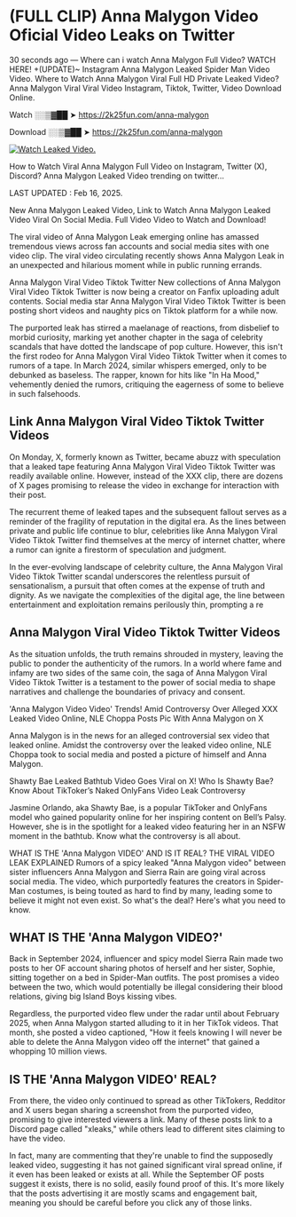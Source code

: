 # (FULL CLIP) Anna Malygon Video Oficial Video Leaks on Twitter

30 seconds ago — Where can i watch Anna Malygon Full Video? WATCH HERE! +(UPDATE)~ Instagram Anna Malygon Leaked Spider Man Video Video. Where to Watch Anna Malygon Viral Full HD Private Leaked Video? Anna Malygon Viral Viral Video Instagram, Tiktok, Twitter, Video Download Online.

Watch ░░▒▓██ ➤ https://2k25fun.com/anna-malygon

Download ░░▒▓██ ➤ https://2k25fun.com/anna-malygon

[![Watch Leaked Video.](https://miro.medium.com/v2/resize:fit:828/format:webp/1*cilzJN44JGOrTw9NJCrNHA.gif "Watch Leaked Video")](https://2k25fun.com/anna-malygon)

How to Watch Viral Anna Malygon Full Video on Instagram, Twitter (X), Discord? Anna Malygon Leaked Video trending on twitter...

LAST UPDATED : Feb 16, 2025.

New Anna Malygon Leaked Video, Link to Watch Anna Malygon Leaked Video Viral On Social Media. Full Video Video to Watch and Download!

The viral video of Anna Malygon Leak emerging online has amassed tremendous views across fan accounts and social media sites with one video clip. The viral video circulating recently shows Anna Malygon Leak in an unexpected and hilarious moment while in public running errands.

Anna Malygon Viral Video Tiktok Twitter New collections of Anna Malygon Viral Video Tiktok Twitter is now being a creator on Fanfix uploading adult contents. Social media star Anna Malygon Viral Video Tiktok Twitter is been posting short videos and naughty pics on Tiktok platform for a while now.

The purported leak has stirred a maelanage of reactions, from disbelief to morbid curiosity, marking yet another chapter in the saga of celebrity scandals that have dotted the landscape of pop culture. However, this isn't the first rodeo for Anna Malygon Viral Video Tiktok Twitter when it comes to rumors of a tape. In March 2024, similar whispers emerged, only to be debunked as baseless. The rapper, known for hits like "In Ha Mood," vehemently denied the rumors, critiquing the eagerness of some to believe in such falsehoods.

## Link Anna Malygon Viral Video Tiktok Twitter Videos

On Monday, X, formerly known as Twitter, became abuzz with speculation that a leaked tape featuring Anna Malygon Viral Video Tiktok Twitter was readily available online. However, instead of the XXX clip, there are dozens of X pages promising to release the video in exchange for interaction with their post.

The recurrent theme of leaked tapes and the subsequent fallout serves as a reminder of the fragility of reputation in the digital era. As the lines between private and public life continue to blur, celebrities like Anna Malygon Viral Video Tiktok Twitter find themselves at the mercy of internet chatter, where a rumor can ignite a firestorm of speculation and judgment.

In the ever-evolving landscape of celebrity culture, the Anna Malygon Viral Video Tiktok Twitter scandal underscores the relentless pursuit of sensationalism, a pursuit that often comes at the expense of truth and dignity. As we navigate the complexities of the digital age, the line between entertainment and exploitation remains perilously thin, prompting a re

##  Anna Malygon Viral Video Tiktok Twitter Videos

As the situation unfolds, the truth remains shrouded in mystery, leaving the public to ponder the authenticity of the rumors. In a world where fame and infamy are two sides of the same coin, the saga of Anna Malygon Viral Video Tiktok Twitter is a testament to the power of social media to shape narratives and challenge the boundaries of privacy and consent.

'Anna Malygon Video Video' Trends! Amid Controversy Over Alleged XXX Leaked Video Online, NLE Choppa Posts Pic With Anna Malygon on X

Anna Malygon is in the news for an alleged controversial sex video that leaked online. Amidst the controversy over the leaked video online, NLE Choppa took to social media and posted a picture of himself and Anna Malygon.

Shawty Bae Leaked Bathtub Video Goes Viral on X! Who Is Shawty Bae? Know About TikToker’s Naked OnlyFans Video Leak Controversy

Jasmine Orlando, aka Shawty Bae, is a popular TikToker and OnlyFans model who gained popularity online for her inspiring content on Bell’s Palsy. However, she is in the spotlight for a leaked video featuring her in an NSFW moment in the bathtub. Know what the controversy is all about.

WHAT IS THE 'Anna Malygon VIDEO' AND IS IT REAL? THE VIRAL VIDEO LEAK EXPLAINED Rumors of a spicy leaked "Anna Malygon video" between sister influencers Anna Malygon and Sierra Rain are going viral across social media. The video, which purportedly features the creators in Spider-Man costumes, is being touted as hard to find by many, leading some to believe it might not even exist. So what's the deal? Here's what you need to know.

## WHAT IS THE 'Anna Malygon VIDEO?'

Back in September 2024, influencer and spicy model Sierra Rain made two posts to her OF account sharing photos of herself and her sister, Sophie, sitting together on a bed in Spider-Man outfits. The post promises a video between the two, which would potentially be illegal considering their blood relations, giving big Island Boys kissing vibes.

Regardless, the purported video flew under the radar until about February 2025, when Anna Malygon started alluding to it in her TikTok videos. That month, she posted a video captioned, "How it feels knowing I will never be able to delete the Anna Malygon video off the internet" that gained a whopping 10 million views.

## IS THE 'Anna Malygon VIDEO' REAL?

From there, the video only continued to spread as other TikTokers, Redditor and X users began sharing a screenshot from the purported video, promising to give interested viewers a link. Many of these posts link to a Discord page called "xleaks," while others lead to different sites claiming to have the video.

In fact, many are commenting that they're unable to find the supposedly leaked video, suggesting it has not gained significant viral spread online, if it even has been leaked or exists at all. While the September OF posts suggest it exists, there is no solid, easily found proof of this. It's more likely that the posts advertising it are mostly scams and engagement bait, meaning you should be careful before you click any of those links.